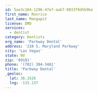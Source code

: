 ```yaml
---
id: 5ae3c104-1296-47e7-aab7-0833f9d5b9be
first_name: Ronrico
last_name: Mangapit
license: DMD
services:
  - dentist
category: Dentists
org_name: 'Parkway Dental'
address: '210 S. Maryland Parkway'
city: 'Las Vegas'
state: NV
zip: '89101'
phone: '(702) 384-3461'
title: 'Parkway Dental'
_geoloc:
  lat: 36.1526
  lng: -115.137
---
```

